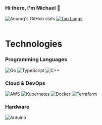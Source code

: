 ### Hi there, I'm Michael 👋
![Anurag's GitHub stats](https://github-readme-stats.vercel.app/api?username=heismyke&show_icons=true&theme=radical)
[![Top Langs](https://github-readme-stats.vercel.app/api/top-langs/?username=heismyke&layout=compact)](https://github.com/anuraghazra/github-readme-stats)
<br>
<br>


# Technologies
### Programming Languages
![Go](https://img.shields.io/badge/go-%2300ADD8.svg?style=for-the-badge&logo=go&logoColor=white)
![TypeScript](https://img.shields.io/badge/typescript-%23007ACC.svg?style=for-the-badge&logo=typescript&logoColor=white)
![C++](https://img.shields.io/badge/c++-%2300599C.svg?style=for-the-badge&logo=c%2B%2B&logoColor=white)

### Cloud & DevOps
![AWS](https://img.shields.io/badge/AWS-%23FF9900.svg?style=for-the-badge&logo=amazon-aws&logoColor=white)
![Kubernetes](https://img.shields.io/badge/kubernetes-%23326ce5.svg?style=for-the-badge&logo=kubernetes&logoColor=white)
![Docker](https://img.shields.io/badge/docker-%230db7ed.svg?style=for-the-badge&logo=docker&logoColor=white)
![Terraform](https://img.shields.io/badge/terraform-%235835CC.svg?style=for-the-badge&logo=terraform&logoColor=white)

### Hardware
![Arduino](https://img.shields.io/badge/-Arduino-00979D?style=for-the-badge&logo=Arduino&logoColor=white)
